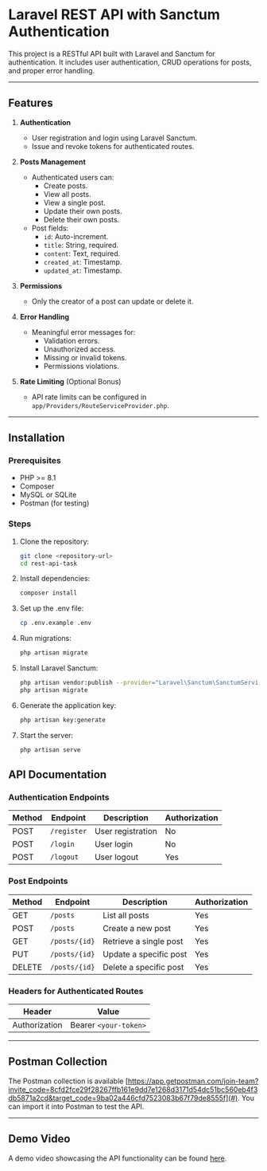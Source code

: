 # Laravel REST API with Sanctum Authentication

This project is a RESTful API built with Laravel and Sanctum for authentication. It includes user authentication, CRUD operations for posts, and proper error handling.

---

## Features

1. **Authentication**
   - User registration and login using Laravel Sanctum.
   - Issue and revoke tokens for authenticated routes.

2. **Posts Management**
   - Authenticated users can:
     - Create posts.
     - View all posts.
     - View a single post.
     - Update their own posts.
     - Delete their own posts.
   - Post fields:
     - `id`: Auto-increment.
     - `title`: String, required.
     - `content`: Text, required.
     - `created_at`: Timestamp.
     - `updated_at`: Timestamp.

3. **Permissions**
   - Only the creator of a post can update or delete it.

4. **Error Handling**
   - Meaningful error messages for:
     - Validation errors.
     - Unauthorized access.
     - Missing or invalid tokens.
     - Permissions violations.

5. **Rate Limiting** (Optional Bonus)
   - API rate limits can be configured in `app/Providers/RouteServiceProvider.php`.

---

## Installation

### Prerequisites
- PHP >= 8.1
- Composer
- MySQL or SQLite
- Postman (for testing)

### Steps
1. Clone the repository:
   ```bash
   git clone <repository-url>
   cd rest-api-task
2. Install dependencies:
    ```bash
    composer install
3. Set up the .env file:
    ```bash
    cp .env.example .env
4. Run migrations:
    ```bash
    php artisan migrate
5. Install Laravel Sanctum:
    ```bash
    php artisan vendor:publish --provider="Laravel\Sanctum\SanctumServiceProvider"
    php artisan migrate
6. Generate the application key:
    ```bash
    php artisan key:generate
7. Start the server:
    ```bash
    php artisan serve

## API Documentation

### Authentication Endpoints
| Method | Endpoint     | Description         | Authorization |
|--------|--------------|---------------------|---------------|
| POST   | `/register`  | User registration   | No            |
| POST   | `/login`     | User login          | No            |
| POST   | `/logout`    | User logout         | Yes           |

### Post Endpoints
| Method | Endpoint      | Description             | Authorization |
|--------|---------------|-------------------------|---------------|
| GET    | `/posts`      | List all posts          | Yes           |
| POST   | `/posts`      | Create a new post       | Yes           |
| GET    | `/posts/{id}` | Retrieve a single post  | Yes           |
| PUT    | `/posts/{id}` | Update a specific post  | Yes           |
| DELETE | `/posts/{id}` | Delete a specific post  | Yes           |

### Headers for Authenticated Routes
| Header         | Value                 |
|----------------|-----------------------|
| Authorization  | Bearer `<your-token>` |

---

## Postman Collection

The Postman collection is available [https://app.getpostman.com/join-team?invite_code=8cfd2fce29f28267ffb161e9dd7e1268d3171d54dc51bc560eb4f3db5871a2cd&target_code=9ba02a446cfd7523083b67f79de8555f](#). You can import it into Postman to test the API.

---

## Demo Video

A demo video showcasing the API functionality can be found [here](#).



